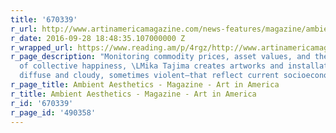 ```yaml
---
title: '670339'
r_url: http://www.artinamericamagazine.com/news-features/magazine/ambient-aesthetics-1/
r_date: 2016-09-28 18:48:35.107000000 Z
r_wrapped_url: https://www.reading.am/p/4rgz/http://www.artinamericamagazine.com/news-features/magazine/ambient-aesthetics-1/
r_page_description: "Monitoring commodity prices, asset values, and the digital measurement
  of collective happiness, \LMika Tajima creates artworks and installations—sometimes
  diffuse and cloudy, sometimes violent—that reflect current socioeconomic dynamics. "
r_page_title: Ambient Aesthetics - Magazine - Art in America
r_title: Ambient Aesthetics - Magazine - Art in America
r_id: '670339'
r_page_id: '490358'
---
```


